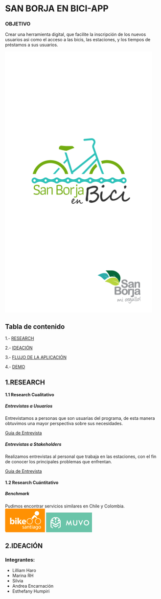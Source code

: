 # SAN BORJA EN BICI-APP

### **OBJETIVO**
Crear una herramienta digital, que facilite la inscripción de los nuevos usuarios asi como el acceso a las bicis, las estaciones, y los tiempos de préstamos a sus usuarios.

![preview](assets/docs/splash.png)
## Tabla de contenido

1.- [RESEARCH](#research)

2.- [IDEACIÓN](#ideación)

3.- [FLUJO DE LA APLICACIÓN](#flujo-de-la-aplicación)

4.- [DEMO](#demo)


## 1.RESEARCH
#### 1.1 Research Cualitativo
##### Entrevistas a Usuarios

Entrevistamos a personas que son usuarias del programa, de esta manera obtuvimos una mayor perspectiva sobre sus necesidades.

[Guia de Entrevista](https://drive.google.com/open?id=17Os8dzaBTSFZMH6QHepuYRktR5VMdTaL)
##### Entrevistas a Stakeholders

Realizamos entrevistas al personal que trabaja en las estaciones, con el fin de conocer los principales problemas que enfrentan.

[Guia de Entrevista](https://drive.google.com/open?id=1v3Nutu8r5T4txjRUiTrCp0kmg5zeR_O1)

#### 1.2 Research Cuántitativo
##### Benchmark 
Pudimos encontrar servicios similares en Chile y Colombia.
![logo](assets/docs/benchmark.png)
![logo](assets/docs/benchmark02.PNG)

## 2.IDEACIÓN
    

 ### Integrantes:

- Lilliam Haro
- Marina RH
- Silvia 
- Andrea Encarnación 
- Esthefany Humpiri 

